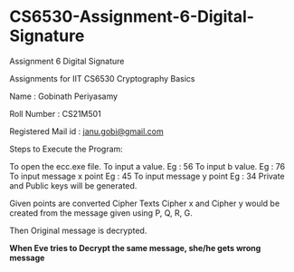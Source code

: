 # CS6530-Assignment-6-Digital-Signature
Assignment 6 Digital Signature

Assignments for IIT CS6530 Cryptography Basics

Name : Gobinath Periyasamy

Roll Number : CS21M501

Registered Mail id : janu.gobi@gmail.com

Steps to Execute the Program:

To open the ecc.exe file.
To input a value. Eg : 56
To input b value. Eg : 76
To input message x point Eg : 45
To input message y point Eg : 34
Private and Public keys will be generated.

Given points are converted Cipher Texts Cipher x and Cipher y would be created from the message given using P, Q, R, G.

Then Original message is decrypted.

**When Eve tries to Decrypt the same message, she/he gets wrong message**

